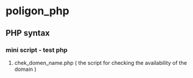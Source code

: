 # poligon_php
## PHP syntax
### mini script - test php 

1. chek_domen_name.php ( the script for checking the availability of the domain )